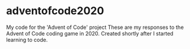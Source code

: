 # adventofcode2020
My code for the 'Advent of Code' project
These are my responses to the Advent of Code coding game in 2020.
Created shortly after I started learning to code.
